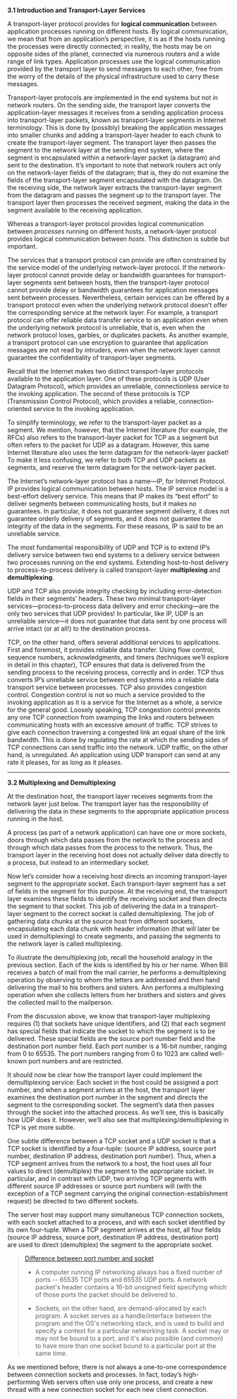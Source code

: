 **3.1 Introduction and Transport-Layer Services**

A transport-layer protocol provides for **logical communication** between application processes running on different hosts. By logical communication, we mean that from an application’s perspective, it is as if the hosts running the processes were directly connected; in reality, the hosts may be on opposite sides of the planet, connected via numerous routers and a wide range of link types. Application processes use the logical communication provided by the transport layer to send messages to each other, free from the worry of the details of the physical infrastructure used to carry these messages.

Transport-layer protocols are implemented in the end systems but not in network routers. On the sending side, the transport layer converts the application-layer messages it receives from a sending application process into transport-layer packets, known as transport-layer segments in Internet terminology. This is done by (possibly) breaking the application messages into smaller chunks and adding a transport-layer header to each chunk to create the transport-layer segment. The transport layer then passes the segment to the network layer at the sending end system, where the segment is encapsulated within a network-layer packet (a datagram) and sent to the destination. It’s important to note that network routers act only on the network-layer fields of the datagram; that is, they do not examine the fields of the transport-layer segment encapsulated with the datagram. On the receiving side, the network layer extracts the transport-layer segment from the datagram and passes the segment up to the transport layer. The transport layer then processes the received segment, making the data in the segment available to the receiving application.

Whereas a transport-layer protocol provides logical communication between _processes_ running on different hosts, a network-layer protocol provides logical communication between _hosts_. This distinction is subtle but important.

The services that a transport protocol can provide are often constrained by the service model of the underlying network-layer protocol. If the network-layer protocol cannot provide delay or bandwidth guarantees for transport-layer segments sent between hosts, then the transport-layer protocol cannot provide delay or bandwidth guarantees for application messages sent between processes. Nevertheless, certain services can be offered by a transport protocol even when the underlying network protocol doesn’t offer the corresponding service at the network layer. For example, a transport protocol can offer reliable data transfer service to an application even when the underlying network protocol is unreliable, that is, even when the network protocol loses, garbles, or duplicates packets. As another example, a transport protocol can use encryption to guarantee that application messages are not read by intruders, even when the network layer cannot guarantee the confidentiality of transport-layer segments.

Recall that the Internet makes two distinct transport-layer protocols available to the application layer. One of these protocols is UDP (User Datagram Protocol), which provides an unreliable, connectionless service to the invoking application. The second of these protocols is TCP (Transmission Control Protocol), which provides a reliable, connection-oriented service to the invoking application.

To simplify terminology, we refer to the transport-layer packet as a segment. We mention, however, that the Internet literature (for example, the RFCs) also refers to the transport-layer packet for TCP as a segment but often refers to the packet for UDP as a datagram. However, this same Internet literature also uses the term datagram for the network-layer packet! To make it less confusing, we refer to both TCP and UDP packets as segments, and reserve the term datagram for the network-layer packet.

The Internet’s network-layer protocol has a name—IP, for Internet Protocol. IP provides logical communication between hosts. The IP service model is a best-effort delivery service. This means that IP makes its “best effort” to deliver segments between communicating hosts, but it makes no guarantees. In particular, it does not guarantee segment delivery, it does not guarantee orderly delivery of segments, and it does not guarantee the integrity of the data in the segments. For these reasons, IP is said to be an unreliable service.

The most fundamental responsibility of UDP and TCP is to extend IP’s delivery service between two end systems to a delivery service between two processes running on the end systems. Extending host-to-host delivery to process-to-process delivery is called transport-layer **multiplexing** and **demultiplexing**.

UDP and TCP also provide integrity checking by including error-detection fields in their segments’ headers. These two minimal transport-layer services—process-to-process data delivery and error checking—are the only two services that UDP provides! In particular, like IP, UDP is an unreliable service—it does not guarantee that data sent by one process will arrive intact (or at all!) to the destination process.

TCP, on the other hand, offers several additional services to applications. First and foremost, it provides reliable data transfer. Using flow control, sequence numbers, acknowledgments, and timers (techniques we’ll explore in detail in this chapter), TCP ensures that data is delivered from the sending process to the receiving process, correctly and in order. TCP thus converts IP’s unreliable service between end systems into a reliable data transport service between processes. TCP also provides congestion control. Congestion control is not so much a service provided to the invoking application as it is a service for the Internet as a whole, a service for the general good. Loosely speaking, TCP congestion control prevents any one TCP connection from swamping the links and routers between communicating hosts with an excessive amount of traffic. TCP strives to give each connection traversing a congested link an equal share of the link bandwidth. This is done by regulating the rate at which the sending sides of TCP connections can send traffic into the network. UDP traffic, on the other hand, is unregulated. An application using UDP transport can send at any rate it pleases, for as long as it pleases.

---

**3.2 Multiplexing and Demultiplexing**

At the destination host, the transport layer receives segments from the network layer just below. The transport layer has the responsibility of delivering the data in these segments to the appropriate application process running in the host.

A process (as part of a network application) can have one or more sockets, doors through which data passes from the network to the process and through which data passes from the process to the network. Thus, the transport layer in the receiving host does not actually deliver data directly to a process, but instead to an intermediary socket.

Now let’s consider how a receiving host directs an incoming transport-layer segment to the appropriate socket. Each transport-layer segment has a set of fields in the segment for this purpose. At the receiving end, the transport layer examines these fields to identify the receiving socket and then directs the segment to that socket. This job of delivering the data in a transport-layer segment to the correct socket is called demultiplexing. The job of gathering data chunks at the source host from different sockets, encapsulating each data chunk with header information (that will later be used in demultiplexing) to create segments, and passing the segments to the network layer is called multiplexing.

To illustrate the demultiplexing job, recall the household analogy in the previous section. Each of the kids is identified by his or her name. When Bill receives a batch of mail from the mail carrier, he performs a demultiplexing operation by observing to whom the letters are addressed and then hand delivering the mail to his brothers and sisters. Ann performs a multiplexing operation when she collects letters from her brothers and sisters and gives the collected mail to the mailperson.

From the discussion above, we know that transport-layer multiplexing requires (1) that sockets have unique identifiers, and (2) that each segment has special fields that indicate the socket to which the segment is to be delivered. These special fields are the source port number field and the destination port number field. Each port number is a 16-bit number, ranging from 0 to 65535. The port numbers ranging from 0 to 1023 are called well-known port numbers and are restricted.

It should now be clear how the transport layer could implement the demultiplexing service: Each socket in the host could be assigned a port number, and when a segment arrives at the host, the transport layer examines the destination port number in the segment and directs the segment to the corresponding socket. The segment’s data then passes through the socket into the attached process. As we’ll see, this is basically how UDP does it. However, we’ll also see that multiplexing/demultiplexing in TCP is yet more subtle.

One subtle difference between a TCP socket and a UDP socket is that a TCP socket is identified by a four-tuple: (source IP address, source port number, destination IP address, destination port number). Thus, when a TCP segment arrives from the network to a host, the host uses all four values to direct (demultiplex) the segment to the appropriate socket. In particular, and in contrast with UDP, two arriving TCP segments with different source IP addresses or source port numbers will (with the exception of a TCP segment carrying the original connection-establishment request) be directed to two different sockets.

The server host may support many simultaneous TCP connection sockets, with each socket attached to a process, and with each socket identified by its own four-tuple. When a TCP segment arrives at the host, all four fields (source IP address, source port, destination IP address, destination port) are used to direct (demultiplex) the segment to the appropriate socket.

> [Difference between port number and socket](https://stackoverflow.com/questions/35828447/difference-between-port-number-and-socket)
>
> - A computer running IP networking always has a fixed number of ports -- 65535 TCP ports and 65535 UDP ports. A network packet's header contains a 16-bit unsigned field specifying which of those ports the packet should be delivered to.
>
> - Sockets, on the other hand, are demand-allocated by each program. A socket serves as a handle/interface between the program and the OS's networking stack, and is used to build and specify a context for a particular networking task. A socket may or may not be bound to a port, and it's also possible (and common) to have more than one socket bound to a particular port at the same time.

As we mentioned before, there is not always a one-to-one correspondence between connection sockets and processes. In fact, today’s high-performing Web servers often use only one process, and create a new thread with a new connection socket for each new client connection.